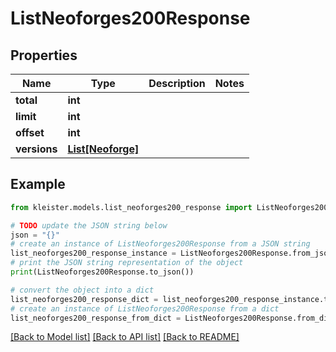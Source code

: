 # ListNeoforges200Response


## Properties

Name | Type | Description | Notes
------------ | ------------- | ------------- | -------------
**total** | **int** |  | 
**limit** | **int** |  | 
**offset** | **int** |  | 
**versions** | [**List[Neoforge]**](Neoforge.md) |  | 

## Example

```python
from kleister.models.list_neoforges200_response import ListNeoforges200Response

# TODO update the JSON string below
json = "{}"
# create an instance of ListNeoforges200Response from a JSON string
list_neoforges200_response_instance = ListNeoforges200Response.from_json(json)
# print the JSON string representation of the object
print(ListNeoforges200Response.to_json())

# convert the object into a dict
list_neoforges200_response_dict = list_neoforges200_response_instance.to_dict()
# create an instance of ListNeoforges200Response from a dict
list_neoforges200_response_from_dict = ListNeoforges200Response.from_dict(list_neoforges200_response_dict)
```
[[Back to Model list]](../README.md#documentation-for-models) [[Back to API list]](../README.md#documentation-for-api-endpoints) [[Back to README]](../README.md)



